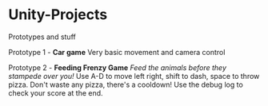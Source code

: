 # Unity-Projects
Prototypes and stuff


Prototype 1 - **Car game**
Very basic movement and camera control

Prototype 2 - **Feeding Frenzy Game**
*Feed the animals before they stampede over you!*
Use A-D to move left right, shift to dash, space to throw pizza. Don't waste any pizza, there's a cooldown!
Use the debug log to check your score at the end.
